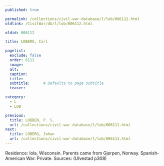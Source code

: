 ```yaml
---
published: true

permalink: /collections/civil-war-database/l/lob/006112.html
oldlink: /CivilWar/db/l/lob/006112.html

oldid: 006112

title: LOBERG, Carl

pagelist:
  exclude: false
  order: 6112
  image: 
  alt:
  caption:
  title:
  subtitle:      # Defaults to page subtitle
  teaser:

category: 
  - L 
  - LOB

previous:
  title: LOBBEN, P. S.
  url: /collections/civil-war-database/l/lob/006111.html  
next:
  title: LOBERG, Johan
  url: /collections/civil-war-database/l/lob/006113.html   
---
```

Residence: Iola, Wisconsin. Parents came from Gjerpen, Norway. Spanish-American War: Private. Sources: (Ulvestad p308)